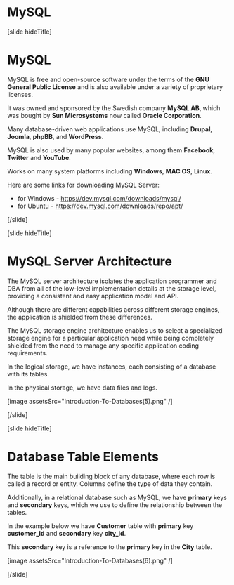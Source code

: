 # MySQL

[slide hideTitle]

# MySQL

MySQL is free and open-source software under the terms of the **GNU General Public License** and is also available under a variety of proprietary licenses. 

It was owned and sponsored by the Swedish company **MySQL AB**, which was bought by **Sun Microsystems** now called **Oracle Corporation**.

Many database-driven web applications use MySQL, including **Drupal**, **Joomla**, **phpBB**, and **WordPress**.

MySQL is also used by many popular websites, among them **Facebook**, **Twitter** and **YouTube**.

Works on many system platforms including **Windows**, **MAC OS**, **Linux**.

Here are some links for downloading MySQL Server:

- for Windows - https://dev.mysql.com/downloads/mysql/
- for Ubuntu - https://dev.mysql.com/downloads/repo/apt/

[/slide]

[slide hideTitle]

# MySQL Server Architecture

The MySQL server architecture isolates the application programmer and DBA from all of the low-level implementation details at the storage level, providing a consistent and easy application model and API. 

Аlthough there are different capabilities across different storage engines, the application is shielded from these differences. 

The MySQL storage engine architecture enables us to select a specialized storage engine for a particular application need while being completely shielded from the need to manage any specific application coding requirements. 

In the logical storage, we have instances, each consisting of a database with its tables.

In the physical storage, we have data files and logs.

[image assetsSrc="Introduction-To-Databases(5).png" /]

[/slide]

[slide hideTitle]

# Database Table Elements

The table is the main building block of any database, where each row is called a record or entity. Columns define the type of data they contain.

Additionally, in a relational database such as MySQL, we have **primary** keys and **secondary** keys, which we use to define the relationship between the tables.

In the example below we have **Customer** table with **primary** key **customer_id** and **secondary** key **city_id**.

This **secondary** key is a reference to the **primary** key in the **City** table.

[image assetsSrc="Introduction-To-Databases(6).png" /]

[/slide]

